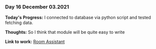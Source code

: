 ### Day 16 December 03.2021

**Today's Progress:** I connected to database via python script and tested fetching data.

**Thoughts:** So I think that module will be quite easy to write

**Link to work:** [Room Assistant](https://github.com/Pablo203/RoomAssistant/)